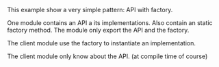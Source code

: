 This example show a very simple pattern: API with factory.

One module contains an API a its implementations.
Also contain an static factory method.
The module only export the API and the factory.

The client module use the factory to instantiate an implementation.

The client module only know about the API. (at compile time of course)
